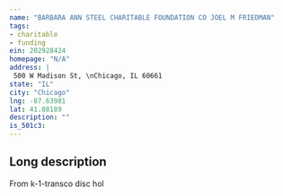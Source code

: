 ```yaml
---
name: "BARBARA ANN STEEL CHARITABLE FOUNDATION CO JOEL M FRIEDMAN"
tags:
- charitable
- funding
ein: 202928424
homepage: "N/A"
address: |
 500 W Madison St, \nChicago, IL 60661
state: "IL"
city: "Chicago"
lng: -87.63981
lat: 41.88189
description: ""
is_501c3: 
---
```


## Long description

From k-1-transco disc hol
